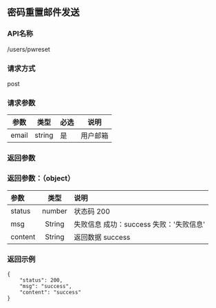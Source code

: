 ## 密码重置邮件发送
### API名称
/users/pwreset
### 请求方式
post
### 请求参数
参数 | 类型 | 必选 | 说明
---|---|---|---
email | string | 是 | 用户邮箱
### 返回参数
###  返回参数：（object）
|参数 |  类型 | 说明|
| :--- |:---:| :---|
| status | number | 状态码  200 |
| msg | String | 失败信息 成功：success 失败：'失败信息'|
| content | String | 返回数据 success |
### 返回示例
```
{
    "status": 200,
    "msg": "success",
    "content": "success"
}
```